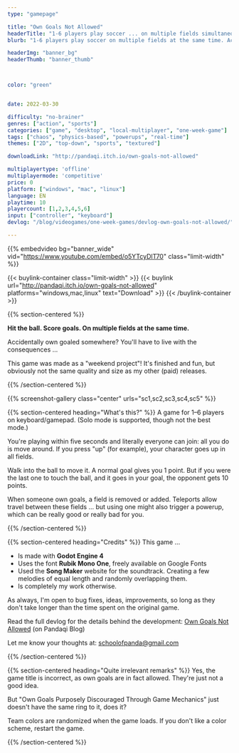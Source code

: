 ```yaml
---
type: "gamepage"

title: "Own Goals Not Allowed"
headerTitle: "1-6 players play soccer ... on multiple fields simultaneously"
blurb: "1-6 players play soccer on multiple fields at the same time. Accidentally scoring an own goal somewhere is BAD."

headerImg: "banner_bg"
headerThumb: "banner_thumb"



color: "green"


date: 2022-03-30

difficulty: "no-brainer"
genres: ["action", "sports"]
categories: ["game", "desktop", "local-multiplayer", "one-week-game"]
tags: ["chaos", "physics-based", "powerups", "real-time"]
themes: ["2D", "top-down", "sports", "textured"]

downloadLink: "http://pandaqi.itch.io/own-goals-not-allowed"

multiplayertype: 'offline'
multiplayermode: 'competitive'
price: 0
platform: ["windows", "mac", "linux"]
language: EN
playtime: 10
playercount: [1,2,3,4,5,6]
input: ["controller", "keyboard"]
devlog: "/blog/videogames/one-week-games/devlog-own-goals-not-allowed/"

---
```


{{% embedvideo bg="banner_wide" vid="https://www.youtube.com/embed/o5YTcyDlT70" class="limit-width" %}}

{{< buylink-container class="limit-width" >}}
{{< buylink url="http://pandaqi.itch.io/own-goals-not-allowed" platforms="windows,mac,linux"  text="Download" >}} 
{{< /buylink-container >}}

{{% section-centered %}}

**Hit the ball. Score goals. On multiple fields at the same time.**

Accidentally own goaled somewhere? You'll have to live with the consequences ...

This game was made as a "weekend project"! It's finished and fun, but obviously not the same quality and size as my other (paid) releases.

{{% /section-centered %}}

{{% screenshot-gallery class="center" urls="sc1,sc2,sc3,sc4,sc5" %}}

{{% section-centered heading="What's this?" %}}
A game for 1&ndash;6 players on keyboard/gamepad. (Solo mode is supported, though not the best mode.)

You're playing within five seconds and literally everyone can join: all you do is move around. If you press "up" (for example), your character goes up in all fields.

Walk into the ball to move it. A normal goal gives you 1 point. But if you were the last one to touch the ball, and it goes in your goal, the opponent gets 10 points.

When someone own goals, a field is removed or added. Teleports allow travel between these fields ... but using one might also trigger a powerup, which can be really good or really bad for you.

{{% /section-centered %}}

{{% section-centered heading="Credits" %}}
This game ...
* Is made with **Godot Engine 4**
* Uses the font **Rubik Mono One**, freely available on Google Fonts
* Used the **Song Maker** website for the soundtrack. Creating a few melodies of equal length and randomly overlapping them.
* Is completely my work otherwise.

As always, I'm open to bug fixes, ideas, improvements, so long as they don't take longer than the time spent on the original game.

Read the full devlog for the details behind the development: [Own Goals Not Allowed](/blog/videogames/one-week-games/devlog-own-goals-not-allowed) (on Pandaqi Blog)

Let me know your thoughts at: [schoolofpanda@gmail.com](mailto:schoolofpanda@gmail.com)

{{% /section-centered %}}

{{% section-centered heading="Quite irrelevant remarks" %}}
Yes, the game title is incorrect, as own goals are in fact allowed. They're just not a good idea.

But "Own Goals Purposely Discouraged Through Game Mechanics" just doesn't have the same ring to it, does it?

Team colors are randomized when the game loads. If you don't like a color scheme, restart the game.

{{% /section-centered %}}